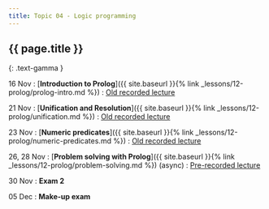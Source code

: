 ```yaml
---
title: Topic 04 - Logic programming
---
```


## {{ page.title }}
{: .text-gamma }

16 Nov
: [**Introduction to Prolog**]({{ site.baseurl }}{% link _lessons/12-prolog/prolog-intro.md %})
  : [Old recorded lecture](https://www.youtube.com/playlist?list=PLeIbBi3CwMZw3XQhb0hwQVSxamEJhF_TO)

21 Nov
: [**Unification and Resolution**]({{ site.baseurl }}{% link _lessons/12-prolog/unification.md %})
  : [Old recorded lecture](https://www.youtube.com/playlist?list=PLeIbBi3CwMZyH6P_Jboge8kSvUXUCeORz)

23 Nov
: [**Numeric predicates**]({{ site.baseurl }}{% link _lessons/12-prolog/numeric-predicates.md %})
  : [Old recorded lecture](https://www.youtube.com/playlist?list=PLeIbBi3CwMZynn3lPPWeWhRe5N0Glv2nT)

26, 28 Nov
: [**Problem solving with Prolog**]({{ site.baseurl }}{% link _lessons/12-prolog/problem-solving.md %}) (async)
  : [Pre-recorded lecture](https://youtube.com/playlist?list=PLeIbBi3CwMZyVoCL1iEY5WTG1Sz22aSs6)

30 Nov
: **Exam 2**

05 Dec
: **Make-up exam**
